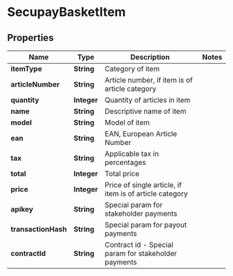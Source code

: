 
# SecupayBasketItem

## Properties
Name | Type | Description | Notes
------------ | ------------- | ------------- | -------------
**itemType** | **String** | Category of item | 
**articleNumber** | **String** | Article number, if item is of article category | 
**quantity** | **Integer** | Quantity of articles in item | 
**name** | **String** | Descriptive name of item | 
**model** | **String** | Model of item | 
**ean** | **String** | EAN, European Article Number | 
**tax** | **String** | Applicable tax in percentages | 
**total** | **Integer** | Total price | 
**price** | **Integer** | Price of single article, if item is of article category | 
**apikey** | **String** | Special param for stakeholder payments | 
**transactionHash** | **String** | Special param for payout payments | 
**contractId** | **String** | Contract id - Special param for stakeholder payments | 



